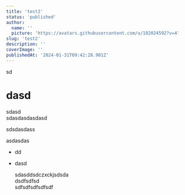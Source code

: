 ```yaml
---
title: 'test2'
status: 'published'
author:
  name: ''
  picture: 'https://avatars.githubusercontent.com/u/102024592?v=4'
slug: 'test2'
description: ''
coverImage: ''
publishedAt: '2024-01-31T09:42:28.901Z'
---
```


sd

# dasd

sdasd\
sdasdasdasdasd

sdsdasdass

asdasdas

- dd
- dasd

  sdasddsdczxckjsdsda\
  dsdfsdfsd\
  sdfsdfsdfsdfsdf 